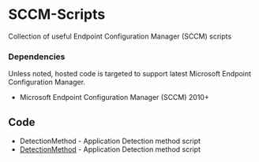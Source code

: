 # SCCM-Scripts
Collection of useful Endpoint Configuration Manager (SCCM) scripts

### Dependencies
Unless noted, hosted code is targeted to support latest Microsoft Endpoint Configuration Manager.
* Microsoft Endpoint Configuration Manager (SCCM) 2010+

## Code 

* DetectionMethod - Application Detection method script
* [DetectionMethod](https://github.com/C-Payton/SCCM-Scripts/tree/main/DetectionMethod) - Application Detection method script

